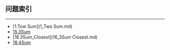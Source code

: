 ## 问题索引

---

- [1.Tow Sum](1_Two Sum.md)
- [15.3Sum](15_3Sum.md)
- [16.3Sum_Closest](16_3Sum Closest.md)
- [18.4Sum](18_4Sum.md)
